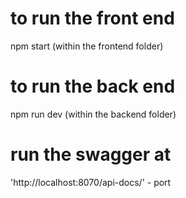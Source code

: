 # to run the front end
npm start (within the frontend folder)

# to run the back end 
npm run dev (within the backend folder)

# run the swagger at 
'http://localhost:8070/api-docs/' - port